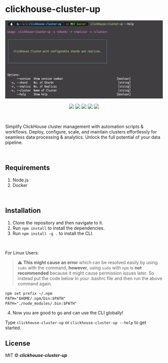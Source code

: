 # clickhouse-cluster-up
<p align="center">
  <img src="images/cliHelp.png" height="250" width"800">
</p>

<p align="center">
    <img  src="https://img.shields.io/badge/license-MIT-green">
    <img  src="https://img.shields.io/badge/build-passing-brightgreen">
    <img  src="https://img.shields.io/badge/version-1.0.0-orange">
    <img  src="https://img.shields.io/badge/npm-v6.14.8-blue">
    <img  src="https://img.shields.io/badge/node-v12.18.2-yellow">
</p>
<br>
<p align="left">
    Simplify ClickHouse cluster management with automation scripts &amp; workflows. Deploy, configure, scale, and maintain clusters effortlessly for seamless data processing &amp; analytics. Unlock the full potential of your data pipeline.
</p>
<br>

## Requirements

1. Node.js
2. Docker

<br>

## Installation

1. Clone the repository and then navigate to it.
2. Run ```npm install``` to install the dependencies.
3. Run ```npm install -g .``` to install the CLI.
<br>

For Linux Users:

> :warning: **This might cause an error** which can be resolved easily by using ```sudo``` with the command, **however**, using ```sudo``` with ```npm``` is **not recommended** because it might cause permission issues later. So instead put the code below in your .bashrc file and then run the above command again.
```
npm set prefix ~/.npm
PATH="$HOME/.npm/bin:$PATH"
PATH="./node_modules/.bin:$PATH"
```
4. Now you are good to go and can use the CLI globally!

Type ```clickhouse-cluster-up``` or ```clickhouse-cluster-up --help``` to get started.
<br>

## License

MIT © ***clickhouse-cluster-up***